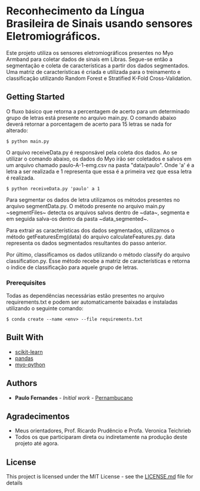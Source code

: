 # Reconhecimento da Língua Brasileira de Sinais usando sensores Eletromiográficos.

Este projeto utiliza os sensores eletromiográficos presentes no Myo Armband para coletar dados de sinais em Libras. Segue-se então a
segmentação e coleta de características a partir dos dados segmentados. Uma matriz de características é criada e utilizada para o 
treinamento e classificação utilizando Random Forest e Stratified K-Fold Cross-Validation.

## Getting Started

O fluxo básico que retorna a percentagem de acerto para um determinado grupo de letras está presente no arquivo main.py.
O comando abaixo deverá retornar a porcentagem de acerto para 15 letras se nada for alterado:

```
$ python main.py
```

O arquivo receiveData.py é responsável pela coleta dos dados. Ao se utilizar o comando abaixo, os dados do Myo irão ser coletados e salvos em um arquivo chamado paulo-A-1-emg.csv na pasta "data/paulo". Onde 'a' é a letra a ser realizada e 1 representa que essa é a primeira vez que essa letra é realizada.

```
$ python receiveData.py 'paulo' a 1
```

Para segmentar os dados de letra utilizamos os métodos presentes no arquivo segmentData.py. O método presente no arquivo main.py ~segmentFiles~
detecta os arquivos salvos dentro de ~data~, segmenta e em seguida salva-os dentro da pasta ~data_segmented~.

Para extrair as características dos dados segmentados, utilizamos o método getFeaturesEmg(data) do arquivo calculateFeatures.py. data representa os dados segmentados resultantes do passo anterior.

Por último, classificamos os dados utilizando o método classify do arquivo classification.py. Esse método recebe a matriz de características e retorna o índice de classificação para aquele grupo de letras.

### Prerequisites

Todas as dependências necessárias estão presentes no arquivo requirements.txt e podem ser automaticamente baixadas e instaladas utilizando o seguinte comando:

```
$ conda create --name <env> --file requirements.txt
```

## Built With

* [scikit-learn](scikit-learn.org/) 
* [pandas](pandas.pydata.org)
* [myo-python](https://github.com/NiklasRosenstein/myo-python)

## Authors

* **Paulo Fernandes** - *Initial work* - [Pernambucano](https://github.com/pernambucano)

## Agradecimentos

* Meus orientadores, Prof. Ricardo Prudêncio e Profa. Veronica Teichrieb
* Todos os que participaram direta ou indiretamente na produção deste projeto até agora.

## License

This project is licensed under the MIT License - see the [LICENSE.md](LICENSE.md) file for details
